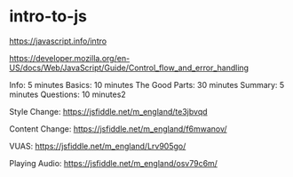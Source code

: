 # intro-to-js

https://javascript.info/intro

https://developer.mozilla.org/en-US/docs/Web/JavaScript/Guide/Control_flow_and_error_handling

Info: 5 minutes
Basics: 10 minutes
The Good Parts: 30 minutes
Summary: 5 minutes
Questions: 10 minutes2


Style Change:
https://jsfiddle.net/m_england/te3jbvqd

Content Change:
https://jsfiddle.net/m_england/f6mwanov/

VUAS:
https://jsfiddle.net/m_england/Lrv905go/

Playing Audio:
https://jsfiddle.net/m_england/osv79c6m/
